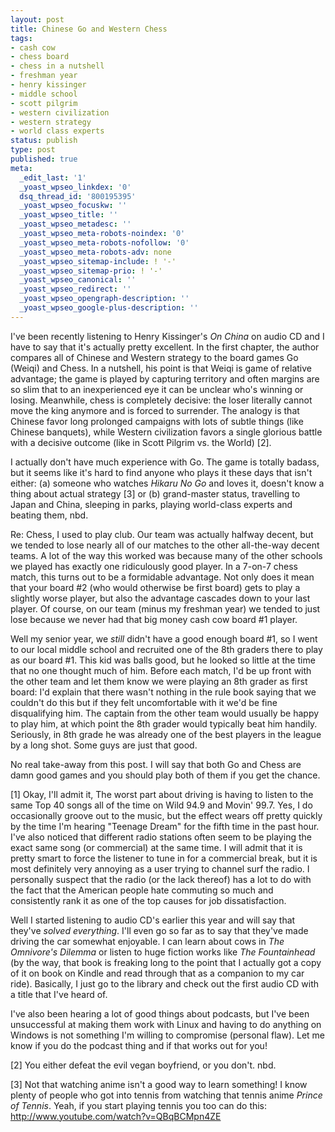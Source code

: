 ```yaml
---
layout: post
title: Chinese Go and Western Chess
tags:
- cash cow
- chess board
- chess in a nutshell
- freshman year
- henry kissinger
- middle school
- scott pilgrim
- western civilization
- western strategy
- world class experts
status: publish
type: post
published: true
meta:
  _edit_last: '1'
  _yoast_wpseo_linkdex: '0'
  dsq_thread_id: '800195395'
  _yoast_wpseo_focuskw: ''
  _yoast_wpseo_title: ''
  _yoast_wpseo_metadesc: ''
  _yoast_wpseo_meta-robots-noindex: '0'
  _yoast_wpseo_meta-robots-nofollow: '0'
  _yoast_wpseo_meta-robots-adv: none
  _yoast_wpseo_sitemap-include: ! '-'
  _yoast_wpseo_sitemap-prio: ! '-'
  _yoast_wpseo_canonical: ''
  _yoast_wpseo_redirect: ''
  _yoast_wpseo_opengraph-description: ''
  _yoast_wpseo_google-plus-description: ''
---
```

I've been recently listening to Henry Kissinger's <em>On China </em>on audio CD and I have to say that it's actually pretty excellent. In the first chapter, the author compares all of Chinese and Western strategy to the board games Go (Weiqi) and Chess. In a nutshell, his point is that Weiqi is game of relative advantage; the game is played by capturing territory and often margins are so slim that to an inexperienced eye it can be unclear who's winning or losing. Meanwhile, chess is completely decisive: the loser literally cannot move the king anymore and is forced to surrender. The analogy is that Chinese favor long prolonged campaigns with lots of subtle things (like Chinese banquets), while Western civilization favors a single glorious battle with a decisive outcome (like in Scott Pilgrim vs. the World) [2].

I actually don't have much experience with Go. The game is totally badass, but it seems like it's hard to find anyone who plays it these days that isn't either: (a) someone who watches <em>Hikaru No Go</em> and loves it, doesn't know a thing about actual strategy [3] or (b) grand-master status, travelling to Japan and China, sleeping in parks, playing world-class experts and beating them, nbd.

Re: Chess, I used to play club. Our team was actually halfway decent, but we tended to lose nearly all of our matches to the other all-the-way decent teams. A lot of the way this worked was because many of the other schools we played has exactly one ridiculously good player. In a 7-on-7 chess match, this turns out to be a formidable advantage. Not only does it mean that your board #2 (who would otherwise be first board) gets to play a slightly worse player, but also the advantage cascades down to your last player. Of course, on our team (minus my freshman year) we tended to just lose because we never had that big money cash cow board #1 player.

Well my senior year, we <em>still</em> didn't have a good enough board #1, so I went to our local middle school and recruited one of the 8th graders there to play as our board #1. This kid was balls good, but he looked so little at the time that no one thought much of him. Before each match, I'd be up front with the other team and let them know we were playing an 8th grader as first board: I'd explain that there wasn't nothing in the rule book saying that we couldn't do this but if they felt uncomfortable with it we'd be fine disqualifying him. The captain from the other team would usually be happy to play him, at which point the 8th grader would typically beat him handily. Seriously, in 8th grade he was already one of the best players in the league by a long shot. Some guys are just that good.

No real take-away from this post. I will say that both Go and Chess are damn good games and you should play both of them if you get the chance.

[1] Okay, I'll admit it, The worst part about driving is having to listen to the same Top 40 songs all of the time on Wild 94.9 and Movin' 99.7. Yes, I do occasionally groove out to the music, but the effect wears off pretty quickly by the time I'm hearing "Teenage Dream" for the fifth time in the past hour. I've also noticed that different radio stations often seem to be playing the exact same song (or commercial) at the same time. I will admit that it is pretty smart to force the listener to tune in for a commercial break, but it is most definitely very annoying as a user trying to channel surf the radio. I personally suspect that the radio (or the lack thereof) has a lot to do with the fact that the American people hate commuting so much and consistently rank it as one of the top causes for job dissatisfaction.

Well I started listening to audio CD's earlier this year and will say that they've <em>solved everything</em>. I'll even go so far as to say that they've made driving the car somewhat enjoyable. I can learn about cows in <em>The Omnivore's Dilemma </em>or listen to huge fiction works like <em>The Fountainhead</em> (by the way, that book is freaking long to the point that I actually got a copy of it on book on Kindle and read through that as a companion to my car ride). Basically, I just go to the library and check out the first audio CD with a title that I've heard of.

I've also been hearing a lot of good things about podcasts, but I've been unsuccessful at making them work with Linux and having to do anything on Windows is not something I'm willing to compromise (personal flaw). Let me know if you do the podcast thing and if that works out for you!

[2] You either defeat the evil vegan boyfriend, or you don't. nbd.

[3] Not that watching anime isn't a good way to learn something! I know plenty of people who got into tennis from watching that tennis anime <em>Prince of Tennis</em>. Yeah, if you start playing tennis you too can do this: <a href="http://www.youtube.com/watch?v=QBqBCMpn4ZE">http://www.youtube.com/watch?v=QBqBCMpn4ZE</a>
